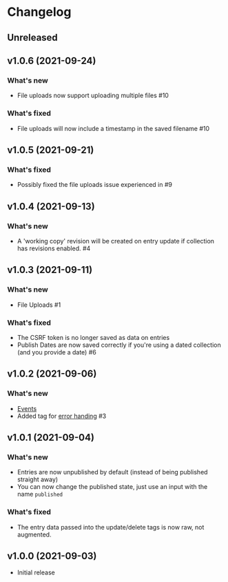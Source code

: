 # Changelog

## Unreleased

## v1.0.6 (2021-09-24)

### What's new

* File uploads now support uploading multiple files #10

### What's fixed

* File uploads will now include a timestamp in the saved filename #10

## v1.0.5 (2021-09-21)

### What's fixed

* Possibly fixed the file uploads issue experienced in #9

## v1.0.4 (2021-09-13)

### What's new

* A 'working copy' revision will be created on entry update if collection has revisions enabled. #4

## v1.0.3 (2021-09-11)

### What's new

* File Uploads #1

### What's fixed

* The CSRF token is no longer saved as data on entries
* Publish Dates are now saved correctly if you're using a dated collection (and you provide a date) #6

## v1.0.2 (2021-09-06)

### What's new

* [Events](https://github.com/doublethreedigital/guest-entries#events)
* Added tag for [error handing](https://github.com/doublethreedigital/guest-entries#events) #3

## v1.0.1 (2021-09-04)

### What's new

* Entries are now unpublished by default (instead of being published straight away)
* You can now change the published state, just use an input with the name `published`

### What's fixed

* The entry data passed into the update/delete tags is now raw, not augmented.

## v1.0.0 (2021-09-03)

* Initial release

